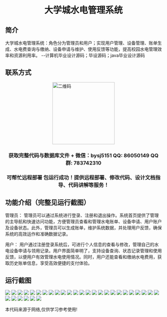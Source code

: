 <p><h1 align="center">大学城水电管理系统</h1></p>

## 简介
大学城水电管理系统：角色分为管理员和用户；实现用户管理、设备管理、账单生成、水电费查询与缴纳、设备申请与维护、使用反馈等功能，提高校园水电管理效率和资源利用率。    --计算机毕业设计源码；毕设源码；java毕业设计源码


## 联系方式
<img src="https://bs-1329754181.cos.ap-shanghai.myqcloud.com/wx.jpg" alt="二维码" style="display: block; margin: 0 auto;" width="200px">
<p><h3 align="center">获取完整代码与数据库文件 + 微信：bysj5151 QQ: 86050149 QQ群: 783742310</h3></p>
<p><h3 align="center">可帮忙远程部署 包运行成功！提供远程部署、修改代码、设计文档指导、代码讲解等服务！</h3></p>

## 功能介绍（完整见运行截图）
管理员： 管理员可以通过系统进行登录、注册和退出操作。系统首页提供了管理的主导航和快速访问功能，方便管理员查看和管理水电账单、设备申请、用户账户及设备状态。此外，管理员可以生成账单，维护系统数据，并处理用户反馈，确保系统的高效运作和准确数据记录。

用户： 用户通过注册登录系统后，可进行个人信息的查看与修改，管理自己的水电设备申请与领用记录。用户界面简单明了，支持设备查询、状态记录管理和使用反馈，以便用户有效管理水电使用情况。同时，用户还能查看和缴纳水电费用，获取历史账单信息，享受高效便捷的支付体验。


## 运行截图
![](https://bs-1329754181.cos.ap-shanghai.myqcloud.com/spring/UniversityTownWaterElectricityManagementSystem/img/001.jpg)
![](https://bs-1329754181.cos.ap-shanghai.myqcloud.com/spring/UniversityTownWaterElectricityManagementSystem/img/002.jpg)
![](https://bs-1329754181.cos.ap-shanghai.myqcloud.com/spring/UniversityTownWaterElectricityManagementSystem/img/003.jpg)
![](https://bs-1329754181.cos.ap-shanghai.myqcloud.com/spring/UniversityTownWaterElectricityManagementSystem/img/004.jpg)
![](https://bs-1329754181.cos.ap-shanghai.myqcloud.com/spring/UniversityTownWaterElectricityManagementSystem/img/005.jpg)
![](https://bs-1329754181.cos.ap-shanghai.myqcloud.com/spring/UniversityTownWaterElectricityManagementSystem/img/006.jpg)
![](https://bs-1329754181.cos.ap-shanghai.myqcloud.com/spring/UniversityTownWaterElectricityManagementSystem/img/007.jpg)
![](https://bs-1329754181.cos.ap-shanghai.myqcloud.com/spring/UniversityTownWaterElectricityManagementSystem/img/008.jpg)
![](https://bs-1329754181.cos.ap-shanghai.myqcloud.com/spring/UniversityTownWaterElectricityManagementSystem/img/009.jpg)
![](https://bs-1329754181.cos.ap-shanghai.myqcloud.com/spring/UniversityTownWaterElectricityManagementSystem/img/010.jpg)
![](https://bs-1329754181.cos.ap-shanghai.myqcloud.com/spring/UniversityTownWaterElectricityManagementSystem/img/011.jpg)
![](https://bs-1329754181.cos.ap-shanghai.myqcloud.com/spring/UniversityTownWaterElectricityManagementSystem/img/012.jpg)
![](https://bs-1329754181.cos.ap-shanghai.myqcloud.com/spring/UniversityTownWaterElectricityManagementSystem/img/013.jpg)
![](https://bs-1329754181.cos.ap-shanghai.myqcloud.com/spring/UniversityTownWaterElectricityManagementSystem/img/014.jpg)
![](https://bs-1329754181.cos.ap-shanghai.myqcloud.com/spring/UniversityTownWaterElectricityManagementSystem/img/015.jpg)
![](https://bs-1329754181.cos.ap-shanghai.myqcloud.com/spring/UniversityTownWaterElectricityManagementSystem/img/016.jpg)
![](https://bs-1329754181.cos.ap-shanghai.myqcloud.com/spring/UniversityTownWaterElectricityManagementSystem/img/017.jpg)
![](https://bs-1329754181.cos.ap-shanghai.myqcloud.com/spring/UniversityTownWaterElectricityManagementSystem/img/018.jpg)
![](https://bs-1329754181.cos.ap-shanghai.myqcloud.com/spring/UniversityTownWaterElectricityManagementSystem/img/019.jpg)
![](https://bs-1329754181.cos.ap-shanghai.myqcloud.com/spring/UniversityTownWaterElectricityManagementSystem/img/020.jpg)
![](https://bs-1329754181.cos.ap-shanghai.myqcloud.com/spring/UniversityTownWaterElectricityManagementSystem/img/021.jpg)
![](https://bs-1329754181.cos.ap-shanghai.myqcloud.com/spring/UniversityTownWaterElectricityManagementSystem/img/022.jpg)
![](https://bs-1329754181.cos.ap-shanghai.myqcloud.com/spring/UniversityTownWaterElectricityManagementSystem/img/023.jpg)
![](https://bs-1329754181.cos.ap-shanghai.myqcloud.com/spring/UniversityTownWaterElectricityManagementSystem/img/024.jpg)
![](https://bs-1329754181.cos.ap-shanghai.myqcloud.com/spring/UniversityTownWaterElectricityManagementSystem/img/025.jpg)
![](https://bs-1329754181.cos.ap-shanghai.myqcloud.com/spring/UniversityTownWaterElectricityManagementSystem/img/026.jpg)
![](https://bs-1329754181.cos.ap-shanghai.myqcloud.com/spring/UniversityTownWaterElectricityManagementSystem/img/027.jpg)
![](https://bs-1329754181.cos.ap-shanghai.myqcloud.com/spring/UniversityTownWaterElectricityManagementSystem/img/028.jpg)
![](https://bs-1329754181.cos.ap-shanghai.myqcloud.com/spring/UniversityTownWaterElectricityManagementSystem/img/029.jpg)
![](https://bs-1329754181.cos.ap-shanghai.myqcloud.com/spring/UniversityTownWaterElectricityManagementSystem/img/030.jpg)
![](https://bs-1329754181.cos.ap-shanghai.myqcloud.com/spring/UniversityTownWaterElectricityManagementSystem/img/031.jpg)

<p>本代码来源于网络,仅供学习参考使用!</p>
